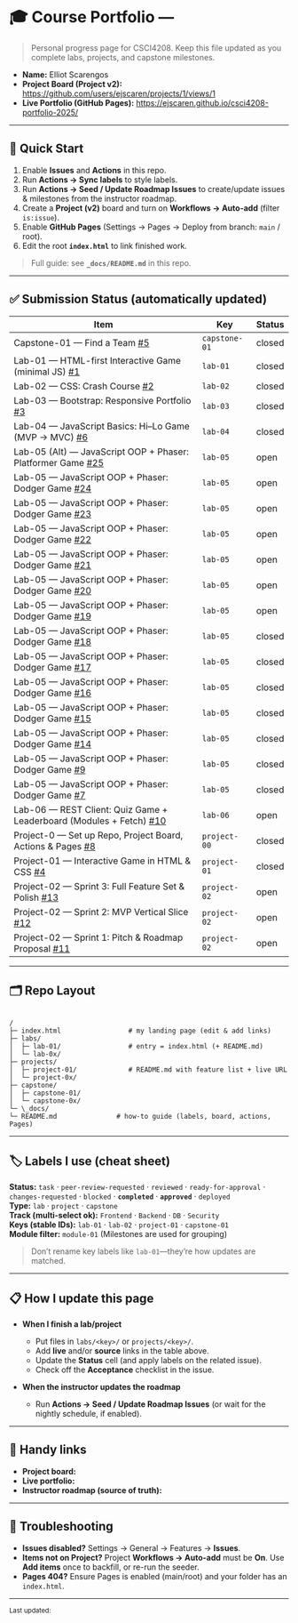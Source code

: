 # 🎓 Course Portfolio — <Your Name>

> Personal progress page for CSCI4208. Keep this file updated as you complete labs, projects, and capstone milestones.

- **Name:** Elliot Scarengos
- **Project Board (Project v2):** <https://github.com/users/ejscaren/projects/1/views/1>
- **Live Portfolio (GitHub Pages):** <https://ejscaren.github.io/csci4208-portfolio-2025/>

---

## 🚀 Quick Start

1. Enable **Issues** and **Actions** in this repo.
2. Run **Actions → Sync labels** to style labels.
3. Run **Actions → Seed / Update Roadmap Issues** to create/update issues & milestones from the instructor roadmap.
4. Create a **Project (v2)** board and turn on **Workflows → Auto-add** (filter `is:issue`).
5. Enable **GitHub Pages** (Settings → Pages → Deploy from branch: `main` / root).
6. Edit the root **`index.html`** to link finished work.

> Full guide: see **`_docs/README.md`** in this repo.

---

## ✅ Submission Status (automatically updated)

<!-- STATUS:START -->
| Item | Key | Status |
|---|---|---|
| Capstone-01 — Find a Team [#5](https://github.com/ejscaren/csci4208-portfolio-2025/issues/5) | `capstone-01` | closed |
| Lab-01 — HTML-first Interactive Game (minimal JS) [#1](https://github.com/ejscaren/csci4208-portfolio-2025/issues/1) | `lab-01` | closed |
| Lab-02 — CSS: Crash Course [#2](https://github.com/ejscaren/csci4208-portfolio-2025/issues/2) | `lab-02` | closed |
| Lab-03 — Bootstrap: Responsive Portfolio [#3](https://github.com/ejscaren/csci4208-portfolio-2025/issues/3) | `lab-03` | closed |
| Lab-04 — JavaScript Basics: Hi–Lo Game (MVP → MVC) [#6](https://github.com/ejscaren/csci4208-portfolio-2025/issues/6) | `lab-04` | closed |
| Lab-05 (Alt) — JavaScript OOP + Phaser: Platformer Game [#25](https://github.com/ejscaren/csci4208-portfolio-2025/issues/25) | `lab-05` | open |
| Lab-05 — JavaScript OOP + Phaser: Dodger Game [#24](https://github.com/ejscaren/csci4208-portfolio-2025/issues/24) | `lab-05` | open |
| Lab-05 — JavaScript OOP + Phaser: Dodger Game [#23](https://github.com/ejscaren/csci4208-portfolio-2025/issues/23) | `lab-05` | open |
| Lab-05 — JavaScript OOP + Phaser: Dodger Game [#22](https://github.com/ejscaren/csci4208-portfolio-2025/issues/22) | `lab-05` | open |
| Lab-05 — JavaScript OOP + Phaser: Dodger Game [#21](https://github.com/ejscaren/csci4208-portfolio-2025/issues/21) | `lab-05` | open |
| Lab-05 — JavaScript OOP + Phaser: Dodger Game [#20](https://github.com/ejscaren/csci4208-portfolio-2025/issues/20) | `lab-05` | open |
| Lab-05 — JavaScript OOP + Phaser: Dodger Game [#19](https://github.com/ejscaren/csci4208-portfolio-2025/issues/19) | `lab-05` | open |
| Lab-05 — JavaScript OOP + Phaser: Dodger Game [#18](https://github.com/ejscaren/csci4208-portfolio-2025/issues/18) | `lab-05` | closed |
| Lab-05 — JavaScript OOP + Phaser: Dodger Game [#17](https://github.com/ejscaren/csci4208-portfolio-2025/issues/17) | `lab-05` | closed |
| Lab-05 — JavaScript OOP + Phaser: Dodger Game [#16](https://github.com/ejscaren/csci4208-portfolio-2025/issues/16) | `lab-05` | closed |
| Lab-05 — JavaScript OOP + Phaser: Dodger Game [#15](https://github.com/ejscaren/csci4208-portfolio-2025/issues/15) | `lab-05` | closed |
| Lab-05 — JavaScript OOP + Phaser: Dodger Game [#14](https://github.com/ejscaren/csci4208-portfolio-2025/issues/14) | `lab-05` | closed |
| Lab-05 — JavaScript OOP + Phaser: Dodger Game [#9](https://github.com/ejscaren/csci4208-portfolio-2025/issues/9) | `lab-05` | closed |
| Lab-05 — JavaScript OOP + Phaser: Dodger Game [#7](https://github.com/ejscaren/csci4208-portfolio-2025/issues/7) | `lab-05` | closed |
| Lab-06 — REST Client: Quiz Game + Leaderboard (Modules + Fetch) [#10](https://github.com/ejscaren/csci4208-portfolio-2025/issues/10) | `lab-06` | open |
| Project-0 — Set up Repo, Project Board, Actions & Pages [#8](https://github.com/ejscaren/csci4208-portfolio-2025/issues/8) | `project-00` | closed |
| Project-01 — Interactive Game in HTML & CSS [#4](https://github.com/ejscaren/csci4208-portfolio-2025/issues/4) | `project-01` | closed |
| Project-02 — Sprint 3: Full Feature Set & Polish [#13](https://github.com/ejscaren/csci4208-portfolio-2025/issues/13) | `project-02` | open |
| Project-02 — Sprint 2: MVP Vertical Slice [#12](https://github.com/ejscaren/csci4208-portfolio-2025/issues/12) | `project-02` | open |
| Project-02 — Sprint 1: Pitch & Roadmap Proposal [#11](https://github.com/ejscaren/csci4208-portfolio-2025/issues/11) | `project-02` | open |
<!-- STATUS:END -->


---

## 🗂️ Repo Layout

```

/
├─ index.html                 # my landing page (edit & add links)
├─ labs/
│  ├─ lab-01/                 # entry = index.html (+ README.md)
│  └─ lab-0x/
├─ projects/
│  ├─ project-01/             # README.md with feature list + live URL
│  └─ project-0x/
├─ capstone/
│  ├─ capstone-01/
│  └─ capstone-0x/
└─ \_docs/
└─ README.md               # how-to guide (labels, board, actions, Pages)

```

---

## 🏷️ Labels I use (cheat sheet)

**Status:** `task` · `peer-review-requested` · `reviewed` · `ready-for-approval` · `changes-requested` · `blocked` · **`completed`** · **`approved`** · `deployed`  
**Type:** `lab` · `project` · `capstone`  
**Track (multi-select ok):** `Frontend` · `Backend` · `DB` · `Security`  
**Keys (stable IDs):** `lab-01` · `lab-02` · `project-01` · `capstone-01`  
**Module filter:** `module-01` (Milestones are used for grouping)

> Don’t rename key labels like `lab-01`—they’re how updates are matched.

---

## 📋 How I update this page

- **When I finish a lab/project**
  - Put files in `labs/<key>/` or `projects/<key>/`.
  - Add **live** and/or **source** links in the table above.
  - Update the **Status** cell (and apply labels on the related issue).
  - Check off the **Acceptance** checklist in the issue.

- **When the instructor updates the roadmap**
  - Run **Actions → Seed / Update Roadmap Issues** (or wait for the nightly schedule, if enabled).

---

## 🧰 Handy links

- **Project board:** <paste URL>  
- **Live portfolio:** <paste URL>  
- **Instructor roadmap (source of truth):** <link to instructor repo or roadmap.json>

---

## 🔧 Troubleshooting

- **Issues disabled?** Settings → General → Features → **Issues**.  
- **Items not on Project?** Project **Workflows → Auto-add** must be **On**. Use **Add items** once to backfill, or re-run the seeder.  
- **Pages 404?** Ensure Pages is enabled (main/root) and your folder has an `index.html`.

---

<sub>Last updated: <!-- yyyy-mm-dd --> </sub>





